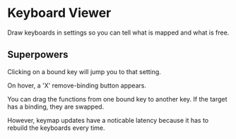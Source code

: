 # Keyboard Viewer

Draw keyboards in settings so you can tell what is mapped and what is free.

## Superpowers

Clicking on a bound key will jump you to that setting.

On hover, a 'X' remove-binding button appears.

You can drag the functions from one bound key to another key.  If the target has a binding, they are swapped.

However, keymap updates have a noticable latency because it has to rebuild the keyboards every time.
